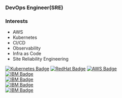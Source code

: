 ### DevOps Engineer(SRE)

### Interests
- AWS
- Kubernetes
- CI/CD
- Observability
- Infra as Code
- Site Reliability Engineering


[![Kubernetes Badge](https://img.shields.io/badge/-Kubernetes-%23A9225C?logo=kubernetes&logoColor=white)](https://www.credly.com/badges/8ccd47b5-18f3-4252-bcab-0833b31e22f6)
[![RedHat Badge](https://img.shields.io/badge/-RHCE-%23EE0000?logo=Red-Hat&logoColor=white)](https://github.com/raphaelIl/study/blob/master/myStory/Certificate%20Files/RHCE-1.jpg)
[![AWS Badge](https://img.shields.io/badge/-AWS-%23232F3E?logo=Amazon-AWS&logoColor=white)](https://docs.aws.amazon.com/)  
[![IBM Badge](https://img.shields.io/badge/-IBMCloudPrivate.FoundationTechnology-%23052FAD?logo=IBM&logoColor=white)](https://www.credly.com/badges/8eef2f68-dee1-4880-a9b8-61c0c73c38b5/public_url)  
[![IBM Badge](https://img.shields.io/badge/-IBMCloudPrivate.InfrastructureArchitecture-%23052FAD?logo=IBM&logoColor=white)](https://www.credly.com/badges/00c8e8d0-c5b3-448b-bbb2-10b1e3ef25a0/public_url)  
[![IBM Badge](https://img.shields.io/badge/-IBMCloudPrivate.InstallationConfiguration-%23052FAD?logo=IBM&logoColor=white)](https://www.credly.com/badges/9194058a-9e34-45b8-803a-2e8a3c07a665/public_url)  
[![IBM Badge](https://img.shields.io/badge/-IBMCloudPrivate.ContinuousIntegrationContinuousDeliveryPipelines-%23052FAD?logo=IBM&logoColor=white)](https://www.credly.com/badges/74304683-bd54-4441-90ec-624b94c835ae/public_url)  

